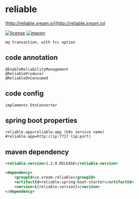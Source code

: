 # reliable
   [http://reliable.xream.io](http://reliable.xream.io)

[![license](https://img.shields.io/github/license/x-ream/reliable.svg)](https://www.apache.org/licenses/LICENSE-2.0.html)
[![maven](https://img.shields.io/maven-central/v/io.xream.reliable/reliable.svg)](https://search.maven.org/search?q=io.xream)

    mq transaction, with tcc option


## code annotation
    @EnableReliabilityManagement
    @ReliableProducer
    @ReliableOnConsumed

## code config
    implements DtoConverter
    
## spring boot properties
    reliable.app=reliable-app (k8s service name)
    #reliable.app=http://ip:7717 (ip:port)
    
## maven dependency
```xml
<reliable.version>1.2.0.RELEASE</reliable.version>

<dependency>
    <groupId>io.xream.reliable</groupId>
    <artifactId>reliable-spring-boot-starter</artifactId>
    <version>${reliable.version}</version>
</dependency>

```  
